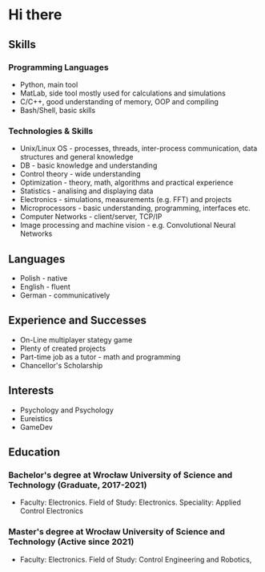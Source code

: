 # Hi there

## Skills
### Programming Languages
* Python, main tool
* MatLab, side tool mostly used for calculations and simulations
* C/C++, good understanding of memory, OOP and compiling
* Bash/Shell, basic skills
### Technologies & Skills
* Unix/Linux OS - processes, threads, inter-process communication, data structures and general knowledge
* DB - basic knowledge and understanding
* Control theory - wide understanding 
* Optimization - theory, math, algorithms and practical experience
* Statistics - analising and displaying data
* Electronics - simulations, measurements (e.g. FFT)  and projects 
* Microprocessors - basic understanding, programming, interfaces etc.
* Computer Networks - client/server, TCP/IP
* Image processing and machine vision - e.g. Convolutional Neural Networks
## Languages
* Polish - native
* English - fluent
* German - communicatively
## Experience and Successes
* On-Line multiplayer stategy game
* Plenty of created projects
* Part-time job as a tutor - math and programming
* Chancellor's Scholarship
## Interests
* Psychology and Psychology
* Eureistics
* GameDev
## Education
### Bachelor's degree at Wrocław University of Science and Technology (Graduate, 2017-2021)
* Faculty: Electronics. Field of Study: Electronics. Speciality: Applied Control Electronics
### Master's degree at Wrocław University of Science and Technology (Active since 2021)
* Faculty: Electronics. Field of Study: Control Engineering and Robotics,
